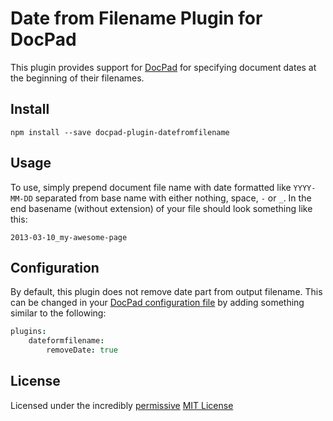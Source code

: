 # Date from Filename Plugin for DocPad
This plugin provides support for [DocPad](https://docpad.org) for specifying
document dates at the beginning of their filenames.

## Install

```
npm install --save docpad-plugin-datefromfilename
```

## Usage

To use, simply prepend document file name with date formatted like `YYYY-MM-DD`
separated from base name with either nothing, space, `-` or `_`. In the end
basename (without extension) of your file should look something like this:

```
2013-03-10_my-awesome-page
```

## Configuration

By default, this plugin does not remove date part from output filename. This can be changed in your [DocPad configuration file](http://docpad.org/docs/config) by adding something similar to the following:

``` coffee
plugins:
	dateformfilename:
		removeDate: true
```

## License
Licensed under the incredibly [permissive](http://en.wikipedia.org/wiki/Permissive_free_software_licence) [MIT License](http://creativecommons.org/licenses/MIT/)